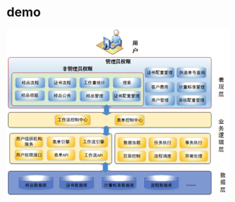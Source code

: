 # demo
![系统架构图](https://github.com/zhangtengfei91/demo/blob/master/metroCenter/src/main/resources/static/img/2.png)
